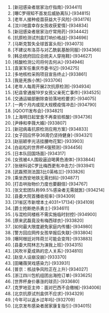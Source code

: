 
1. [新冠感染者居家治疗指南]-[934411]
1. [曝C罗得知不首发后威胁离队]-[934815]
1. [老年人接种疫苗获益大于风险]-[934176]
1. [汶川地震幸存女孩收获爱情]-[934834]
1. [新冠感染者居家治疗常用药]-[934442]
1. [抗原检测试剂盒打响价格战]-[934696]
1. [马斯克暂失全球首富头衔]-[934073]
1. [不建议布洛芬与对乙酰氨基酚同服]-[934366]
1. [韩总统府回应总统夫人穿拖鞋]-[934627]
1. [核酸检测公司将何去何从]-[934946]
1. [袁家军任重庆市委书记]-[934275]
1. [多地核检采购项目宣告终止]-[933861]
1. [我是羌族小煞]-[933706]
1. [老年人每周开展2次抗原检测]-[934934]
1. [杞县曾通报19岁女孩父亲死亡事件]-[934525]
1. [交通运输部删除查验落地检要求]-[934075]
1. [一两个月内或现大规模疫情冲击]-[934790]
1. [iQOO11发布会]-[934821]
1. [上海明日起堂食不再查验核酸]-[934736]
1. [尹峥和李薇大婚]-[933807]
1. [新冠病毒抗原检测应用方案]-[934833]
1. [女子回应怀孕36周仍坚持健身]-[934321]
1. [赵丽颖李光洁挂腰吻花絮]-[933903]
1. [白岩松的世界杯4强预测]-[934456]
1. [日本队回国场面]-[934317]
1. [女孩被4人围殴逼迫喝黄色液体]-[933844]
1. [张继科说C罗比梅西更有冲击力]-[933941]
1. [武磊预测法国3比0英格兰]-[933826]
1. [乘坐西安地铁无需扫码]-[934877]
1. [打击哄抬物价力度也要翻倍]-[934767]
1. [张文宏团队称99.5%感染者无需就医]-[934214]
1. [县委大院首播收视率]-[934309]
1. [31省区市新增本土4031+17134]-[934109]
1. [爵士抢断绝杀勇士]-[934611]
1. [与混检同楼栋不需实施临时封控]-[934900]
1. [原来武磊竟没有梅西球衣]-[933820]
1. [如何最大限度避免家庭内传播]-[934980]
1. [警方回应网传女孩举报后失联]-[933804]
1. [曝阿根廷对阵荷兰可能会变阵]-[933883]
1. [县委大院林志为演我上班]-[934315]
1. [风吹半夏成熟的恋人关系]-[934810]
1. [赵垒人设崩没崩]-[933370]
1. [田曦薇哭戏感染力]-[933931]
1. [普京：核战争风险正在上升]-[934027]
1. [浙江四川包机组团出海抢订单]-[933625]
1. [世界杯身价暴涨的球员]-[933680]
1. [克罗地亚主帅：面对巴西不会缴械]-[934006]
1. [北京抗原试剂盒供不应求]-[934329]
1. [今年可以返乡过年吗]-[932709]
1. [北京发布感染者居家康复指引]-[934015]